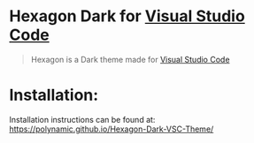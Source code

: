 # Hexagon Dark for [Visual Studio Code](http://code.visualstudio.com)
> Hexagon is a Dark theme made for [Visual Studio Code](http://code.visualstudio.com)

# Installation:
Installation instructions can be found at: https://polynamic.github.io/Hexagon-Dark-VSC-Theme/
